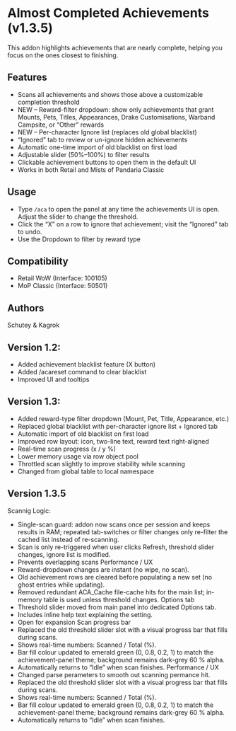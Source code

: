 # Almost Completed Achievements (v1.3.5)

This addon highlights achievements that are nearly complete, helping you focus on the ones closest to finishing.

## Features
- Scans all achievements and shows those above a customizable completion threshold
- NEW – Reward-filter dropdown: show only achievements that grant Mounts, Pets,
  Titles, Appearances, Drake Customisations, Warband Campsite, or “Other” rewards
- NEW – Per-character Ignore list (replaces old global blacklist)
- “Ignored” tab to review or un-ignore hidden achievements
- Automatic one-time import of old blacklist on first load
- Adjustable slider (50%–100%) to filter results
- Clickable achievement buttons to open them in the default UI
- Works in both Retail and Mists of Pandaria Classic

## Usage
- Type `/aca` to open the panel at any time the achievements UI is open. Adjust the slider to change the threshold.
- Click the “X” on a row to ignore that achievement; visit the “Ignored” tab to undo.
- Use the Dropdown to filter by reward type

## Compatibility
- Retail WoW (Interface: 100105)
- MoP Classic (Interface: 50501)

## Authors
Schutey & Kagrok

## Version 1.2:
- Added achievement blacklist feature (X button)
- Added /acareset command to clear blacklist
- Improved UI and tooltips

## Version 1.3:
- Added reward-type filter dropdown (Mount, Pet, Title, Appearance, etc.)
- Replaced global blacklist with per-character ignore list + Ignored tab
- Automatic import of old blacklist on first load
- Improved row layout: icon, two-line text, reward text right-aligned
- Real-time scan progress (x / y %)
- Lower memory usage via row object pool
- Throttled scan slightly to improve stability while scanning
- Changed from global table to local namespace


## Version 1.3.5
Scannig Logic:
- Single-scan guard: addon now scans once per session and keeps results in RAM; repeated tab-switches or filter changes only re-filter the cached list instead of re-scanning.
- Scan is only re-triggered when user clicks Refresh, threshold slider changes, ignore list is modified.
- Prevents overlapping scans
Performance / UX
- Reward-dropdown changes are instant (no wipe, no scan).
- Old achievement rows are cleared before populating a new set (no ghost entries while updating).
- Removed redundant ACA_Cache file-cache hits for the main list; in-memory table is used unless threshold changes.
Options tab
- Threshold slider moved from main panel into dedicated Options tab.
- Includes inline help text explaining the setting.
- Open for expansion
Scan progress bar
- Replaced the old threshold slider slot with a visual progress bar that fills during scans.
- Shows real-time numbers: Scanned / Total (%).
- Bar fill colour updated to emerald green (0, 0.8, 0.2, 1) to match the achievement-panel theme; background remains dark-grey 60 % alpha.
- Automatically returns to “Idle” when scan finishes.
Performance / UX
- Changed parse perameters to smooth out scanning permance hit.
- Replaced the old threshold slider slot with a visual progress bar that fills during scans.
- Shows real-time numbers: Scanned / Total (%).
- Bar fill colour updated to emerald green (0, 0.8, 0.2, 1) to match the achievement-panel theme; background remains dark-grey 60 % alpha.
- Automatically returns to “Idle” when scan finishes.

